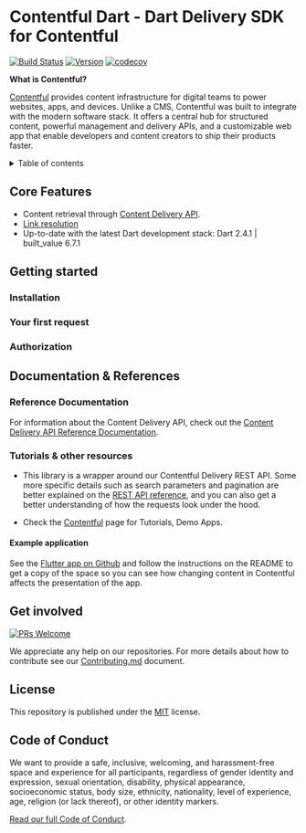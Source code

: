 # Contentful Dart - Dart Delivery SDK for Contentful

[![Build Status](https://travis-ci.org/data-hfg/contentful.dart.svg?branch=develop)](https://travis-ci.org/data-hfg/contentful.dart)
[![Version](https://img.shields.io/badge/version-0.1.0-blue.svg)](https://github.com/data-hfg/contentful.dart)
[![codecov](https://codecov.io/gh/data-hfg/contentful.dart/branch/develop/graph/badge.svg)](https://codecov.io/gh/data-hfg/contentful.dart)

**What is Contentful?**

[Contentful](https://www.contentful.com/) provides content infrastructure for digital teams to power websites, apps, and devices. Unlike a CMS, Contentful was built to integrate with the modern software stack. It offers a central hub for structured content, powerful management and delivery APIs, and a customizable web app that enable developers and content creators to ship their products faster.

<details>
<summary>Table of contents</summary>
<!-- TOC -->

- [Contentful Dart - Dart Delivery SDK for Contentful](#contentful-dart---dart-delivery-sdk-for-contentful)
  - [Core Features](#core-features)
  - [Getting started](#getting-started)
    - [Installation](#installation)
    - [Your first request](#your-first-request)
    - [Authorization](#authorization)
  - [Documentation & References](#documentation--references)
    - [Reference Documentation](#reference-documentation)
    - [Tutorials & other resources](#tutorials--other-resources)
      - [Example application](#example-application)
  - [Get involved](#get-involved)
  - [License](#license)
  - [Code of Conduct](#code-of-conduct)

<!-- /TOC -->

</details>

## Core Features

- Content retrieval through [Content Delivery API](https://www.contentful.com/developers/docs/references/content-delivery-api/).
- [Link resolution](https://www.contentful.com/developers/docs/concepts/links/)
- Up-to-date with the latest Dart development stack: Dart 2.4.1 | built_value 6.7.1

## Getting started

### Installation

### Your first request

### Authorization

## Documentation & References

### Reference Documentation

For information about the Content Delivery API, check out the [Content Delivery API Reference Documentation](https://www.contentful.com/developers/documentation/content-delivery-api/).

### Tutorials & other resources

* This library is a wrapper around our Contentful Delivery REST API. Some more specific details such as search parameters and pagination are better explained on the [REST API reference](https://www.contentful.com/developers/docs/references/content-delivery-api/), and you can also get a better understanding of how the requests look under the hood.

* Check the [Contentful](https://www.contentful.com/developers/docs/platforms/) page for Tutorials, Demo Apps.

#### Example application

See the [Flutter app on Github](https://github.com/data-hfg/contentful.dart/tree/develop/examples/flutter_example) and follow the instructions on the README to get a copy of the space so you can see how changing content in Contentful affects the presentation of the app.

## Get involved

[![PRs Welcome](https://img.shields.io/badge/PRs-welcome-brightgreen.svg?maxAge=31557600)](http://makeapullrequest.com)

We appreciate any help on our repositories. For more details about how to contribute see our [Contributing.md](CONTRIBUTING.md) document.

## License

This repository is published under the [MIT](LICENSE) license.

## Code of Conduct

We want to provide a safe, inclusive, welcoming, and harassment-free space and experience for all participants, regardless of gender identity and expression, sexual orientation, disability, physical appearance, socioeconomic status, body size, ethnicity, nationality, level of experience, age, religion (or lack thereof), or other identity markers.

[Read our full Code of Conduct](https://github.com/data-hfg/contentful.dart/blob/develop/CODE_OF_CONDUCT.md).